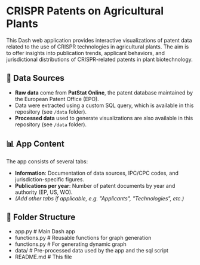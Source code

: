 # CRISPR Patents on Agricultural Plants

This Dash web application provides interactive visualizations of patent data related to the use of CRISPR technologies in agricultural plants. The aim is to offer insights into publication trends, applicant behaviors, and jurisdictional distributions of CRISPR-related patents in plant biotechnology.

## 🌱 Data Sources

- **Raw data** come from **PatStat Online**, the patent database maintained by the European Patent Office (EPO).
- Data were extracted using a custom SQL query, which is available in this repository (see `/data` folder).
- **Processed data** used to generate visualizations are also available in this repository (see `/data` folder).

## 📊 App Content

The app consists of several tabs:

- **Information**: Documentation of data sources, IPC/CPC codes, and jurisdiction-specific figures.
- **Publications per year**: Number of patent documents by year and authority (EP, US, WO).
- *(Add other tabs if applicable, e.g. "Applicants", "Technologies", etc.)*

## 📁 Folder Structure
- app.py # Main Dash app
- functions.py # Reusable functions for graph generation
- functions.py # For generating dynamic graph
- data/ # Pre-processed data used by the app and the sql script
- README.md # This file
